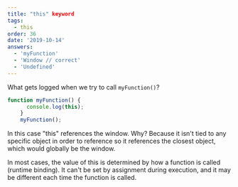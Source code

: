 ```yaml
---
title: "this" keyword
tags:
  - this
order: 36
date: '2019-10-14'
answers:
  - 'myFunction'
  - 'Window // correct'
  - 'Undefined'
---
```


What gets logged when we try to call `myFunction()`?

```javascript
function myFunction() {
      console.log(this);
    }
    myFunction();
```

<!-- explanation -->

In this case "this" references the window.
Why? Because it isn't tied to any specific object in order to reference so it references the closest object, which would globally be the window.

In most cases, the value of this is determined by how a function is called (runtime binding). It can't be set by assignment during execution, and it may be different each time the function is called.

